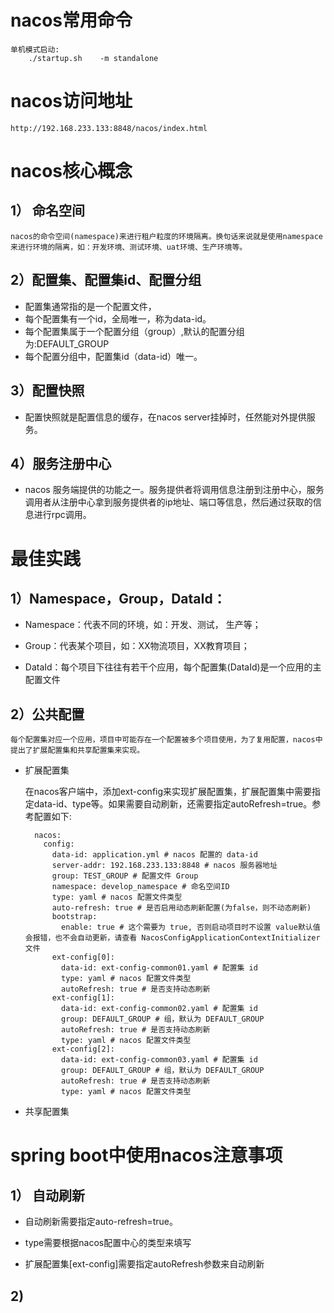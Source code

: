# nacos常用命令
	单机模式启动:
		./startup.sh    -m standalone
# nacos访问地址
	http://192.168.233.133:8848/nacos/index.html

# nacos核心概念 #
##  1） 命名空间 ##
	nacos的命令空间(namespace)来进行租户粒度的环境隔离。换句话来说就是使用namespace来进行环境的隔离，如：开发环境、测试环境、uat环境、生产环境等。

## 2）配置集、配置集id、配置分组 ##
	

- 配置集通常指的是一个配置文件，
- 每个配置集有一个id，全局唯一，称为data-id。
- 每个配置集属于一个配置分组（group）,默认的配置分组为:DEFAULT_GROUP
- 每个配置分组中，配置集id（data-id）唯一。

## 3）配置快照 ##

- 配置快照就是配置信息的缓存，在nacos server挂掉时，任然能对外提供服务。

## 4）服务注册中心 ##

- nacos 服务端提供的功能之一。服务提供者将调用信息注册到注册中心，服务调用者从注册中心拿到服务提供者的ip地址、端口等信息，然后通过获取的信息进行rpc调用。



# 最佳实践 #


##  1）Namespace，Group，DataId： ##



- Namespace：代表不同的环境，如：开发、测试， 生产等；


- Group：代表某个项目，如：XX物流项目，XX教育项目；


- DataId：每个项目下往往有若干个应用，每个配置集(DataId)是一个应用的主配置文件



## 2）公共配置 ##

	每个配置集对应一个应用，项目中可能存在一个配置被多个项目使用，为了复用配置，nacos中提出了扩展配置集和共享配置集来实现。

- 扩展配置集

	在nacos客户端中，添加ext-config来实现扩展配置集，扩展配置集中需要指定data-id、type等。如果需要自动刷新，还需要指定autoRefresh=true。参考配置如下:


		nacos:
		  config:
		    data-id: application.yml # nacos 配置的 data-id
		    server-addr: 192.168.233.133:8848 # nacos 服务器地址
		    group: TEST_GROUP # 配置文件 Group
		    namespace: develop_namespace # 命名空间ID
		    type: yaml # nacos 配置文件类型
		    auto-refresh: true # 是否启用动态刷新配置(为false，则不动态刷新)
		    bootstrap:
		      enable: true # 这个需要为 true, 否则启动项目时不设置 value默认值会报错，也不会自动更新，请查看 NacosConfigApplicationContextInitializer 文件
		    ext-config[0]:
		      data-id: ext-config-common01.yaml # 配置集 id
		      type: yaml # nacos 配置文件类型
		      autoRefresh: true # 是否支持动态刷新   
		    ext-config[1]:
		      data-id: ext-config-common02.yaml # 配置集 id
		      group: DEFAULT_GROUP # 组，默认为 DEFAULT_GROUP
		      autoRefresh: true # 是否支持动态刷新   
		      type: yaml # nacos 配置文件类型
		    ext-config[2]:
		      data-id: ext-config-common03.yaml # 配置集 id
		      group: DEFAULT_GROUP # 组，默认为 DEFAULT_GROUP
		      autoRefresh: true # 是否支持动态刷新   
		      type: yaml # nacos 配置文件类型      


- 共享配置集


# spring boot中使用nacos注意事项 #
## 1） 自动刷新
	

- 自动刷新需要指定auto-refresh=true。


- type需要根据nacos配置中心的类型来填写


- 扩展配置集[ext-config]需要指定autoRefresh参数来自动刷新

	
## 2) ##